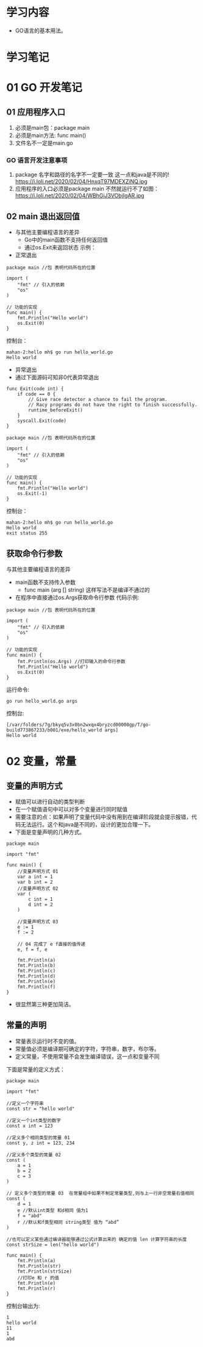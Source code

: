 # 学习内容
- GO语言的基本用法。
# 学习笔记
# 01 GO 开发笔记 
## 01 应用程序入口
1. 必须是main包：package main
2. 必须是main方法: func main()
3. 文件名不一定是main.go

### GO 语言开发注意事项
1. package 名字和路径的名字不一定要一致 这一点和java是不同的!
https://i.loli.net/2020/02/04/HnxqT97MDEXZiNQ.jpg
2. 应用程序的入口必须是package main 不然就运行不了如图：
https://i.loli.net/2020/02/04/WBhGiJ3VObjIgAR.jpg

## 02 main 退出返回值
- 与其他主要编程语言的差异
    - Go中的main函数不支持任何返回值
    - 通过os.Exit来返回状态 
示例：
- 正常退出


```
package main //包 表明代码所在的位置

import (
	"fmt" // 引入的依赖
	"os"
)

// 功能的实现
func main() {
	fmt.Println("Hello world")
	os.Exit(0)
}
```
控制台：

```
mahan-2:hello mh$ go run hello_world.go
Hello world
```

- 异常退出
- 通过下面源码可知非0代表异常退出


```
func Exit(code int) {
	if code == 0 {
		// Give race detector a chance to fail the program.
		// Racy programs do not have the right to finish successfully.
		runtime_beforeExit()
	}
	syscall.Exit(code)
}
```


```
package main //包 表明代码所在的位置

import (
	"fmt" // 引入的依赖
	"os"
)

// 功能的实现
func main() {
	fmt.Println("Hello world")
	os.Exit(-1)
}
```

控制台：

```
mahan-2:hello mh$ go run hello_world.go
Hello world
exit status 255
```

## 获取命令行参数
与其他主要编程语言的差异
- main函数不支持传入参数
    - func main (arg [] string) 这样写法不是编译不通过的
- 在程序中直接通过os.Args获取命令行参数
代码示例:

```
package main //包 表明代码所在的位置

import (
	"fmt" // 引入的依赖
	"os"
)

// 功能的实现
func main() {
	fmt.Println(os.Args) //打印输入的命令行参数
	fmt.Println("Hello world")
	os.Exit(0)
}
```
运行命令:

```
go run hello_world.go args
```
控制台:

```
[/var/folders/7g/bkyq5v3x0bn2wxqx4bryzcd00000gp/T/go-build773867233/b001/exe/hello_world args]
Hello world
```


# 02 变量，常量
## 变量的声明方式
- 赋值可以进行自动的类型判断
- 在一个赋值语句中可以对多个变量进行同时赋值
- 需要注意的点：如果声明了变量代码中没有用到在编译阶段就会提示报错，代码无法运行。这个和java是不同的，设计的更加合理一下。
- 下面是变量声明的几种方式。


```
package main

import "fmt"

func main() {
	//变量声明方式 01
	var a int = 1
	var b int = 2
	//变量声明方式 02
	var (
		c int = 1
		d int = 2
	)

	//变量声明方式 03
	e := 1
	f := 2

	// 04 完成了 e f直接的值传递
	e, f = f, e

	fmt.Println(a)
	fmt.Println(b)
	fmt.Println(c)
	fmt.Println(d)
	fmt.Println(e)
	fmt.Println(f)
}
```
- 很显然第三种更加简洁。

## 常量的声明
- 常量表示运行时不变的值。
- 常量值必须是编译期可确定的字符，字符串，数字，布尔等。
- 定义常量，不使用常量不会发生编译错误，这一点和变量不同

下面是常量的定义方式：


```
package main

import "fmt"

//定义一个字符串
const str = "hello world"

//定义一个int类型的数字
const x int = 123

//定义多个相同类型的常量 01
const y, z int = 123, 234

//定义多个类型的常量 02
const (
	a = 1
	b = 2
	c = 3
)

// 定义多个类型的常量 03  在常量组中如果不制定常量类型,则与上一行非空常量右值相同
const (
	d = 1
	e //默认int类型 和d相同 值为1
	f = "abd"
	r //默认和f类型相同 string类型 值为 “abd”
)

//也可以定义某些通过编译器能够通过公式计算出来的 确定的值 len 计算字符串的长度
const strSize = len("hello world")

func main() {
	fmt.Println(a)
	fmt.Println(str)
	fmt.Println(strSize)
	//打印e 和 r 的值
	fmt.Println(e)
	fmt.Println(r)
}

```

控制台输出为:

```
1
hello world
11
1
abd
```



